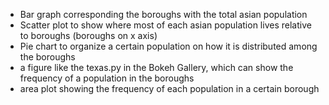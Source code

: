 * Bar graph corresponding the boroughs with the total asian population
* Scatter plot to show where most of each asian population lives relative to boroughs (boroughs on x axis)
* Pie chart to organize a certain population on how it is distributed among the boroughs
* a figure like the texas.py in the Bokeh Gallery, which can show the frequency of a population in the boroughs
* area plot showing the frequency of each population in a certain borough
